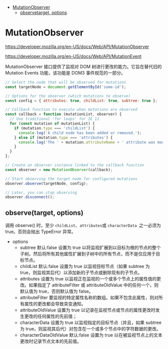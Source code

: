 <!-- TOC -->

- [MutationObserver](#mutationobserver)
    - [observetarget, options](#observetarget-options)

<!-- /TOC -->

# MutationObserver

https://developer.mozilla.org/en-US/docs/Web/API/MutationObserver

https://developer.mozilla.org/en-US/docs/Web/API/MutationEvent

MutationObserver 接口提供了监视对 DOM 树进行更改的能力。它旨在替代旧的 Mutation Events 功能，该功能是 DOM3 事件规范的一部分。

```js
// Select the node that will be observed for mutations
const targetNode = document.getElementById('some-id');

// Options for the observer (which mutations to observe)
const config = { attributes: true, childList: true, subtree: true };

// Callback function to execute when mutations are observed
const callback = function (mutationList, observer) {
  // Use traditional 'for loops' for IE 11
  for (const mutation of mutationList) {
    if (mutation.type === 'childList') {
      console.log('A child node has been added or removed.');
    } else if (mutation.type === 'attributes') {
      console.log('The ' + mutation.attributeName + ' attribute was modified.');
    }
  }
};

// Create an observer instance linked to the callback function
const observer = new MutationObserver(callback);

// Start observing the target node for configured mutations
observer.observe(targetNode, config);

// Later, you can stop observing
observer.disconnect();
```

## observe(target, options)

调用 observe() 时，至少 `childList`、`attributes`或 `characterData `之一必须为true。否则会抛出 TypeError 异常。

- options
  - subtree 默认:false 设置为 true 以将监视扩展到以目标为根的节点的整个子树。然后将所有其他属性扩展到子树中的所有节点，而不是仅应用于目标节点。
  - childList 默认:false 设置为 true 以监视目标节点（如果 subtree 为 true，则监视其后代）以添加新的子节点或删除现有的子节点。
  - attributes 设置为 true 以监视正在监视的一个或多个节点上的属性值的更改。如果指定了 attributeFilter 或 attributeOldValue 中的任何一个，则默认值为 true，否则默认值为 false。
  - attributeFilter 要监视的特定属性名称的数组。如果不包含此属性，则对所有属性的更改都会导致突变通知。
  - attributeOldValue 设置为 true 以记录在监视节点或节点的属性更改时发生更改的任何属性的先前值；
  - characterData 设置为 true 以监视指定的目标节点（并且，如果 subtree 为 true，则监视其后代）对包含在一个或多个节点中的字符数据的更改。
  - characterDataOldValue 默认:false 设置为 true 以在被监视节点上的文本更改时记录节点文本的先前值。

